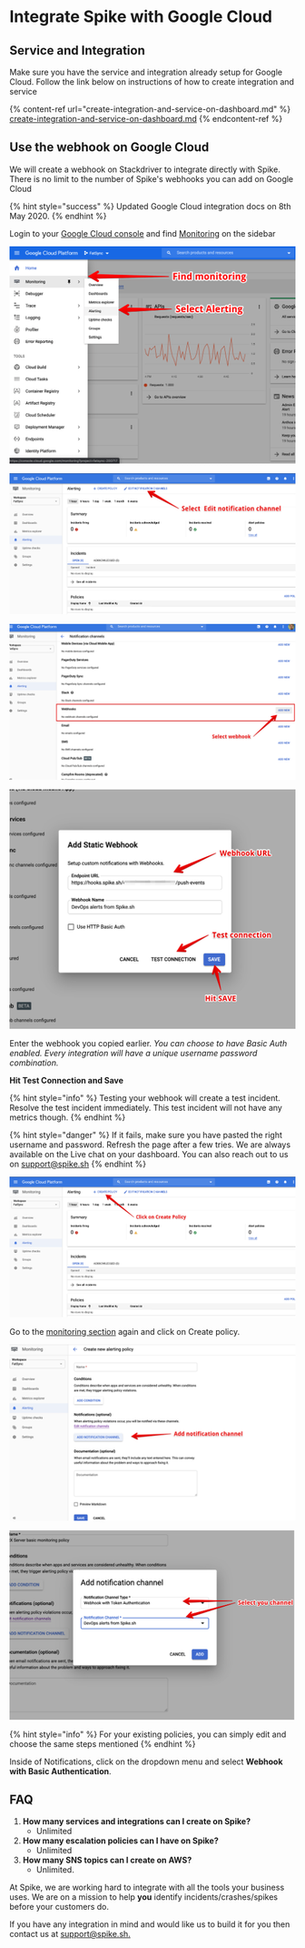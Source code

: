 # Integrate Spike with Google Cloud

## Service and Integration

Make sure you have the service and integration already setup for Google Cloud. Follow the link below on instructions of how to create integration and service

{% content-ref url="create-integration-and-service-on-dashboard.md" %}
[create-integration-and-service-on-dashboard.md](create-integration-and-service-on-dashboard.md)
{% endcontent-ref %}

## Use the webhook on Google Cloud

We will create a webhook on Stackdriver to integrate directly with Spike. There is no limit to the number of Spike's webhooks you can add on Google Cloud

{% hint style="success" %}
Updated Google Cloud integration docs on 8th May 2020.
{% endhint %}

Login to your [Google Cloud console](https://console.cloud.google.com/) and find [Monitoring](https://console.cloud.google.com/monitoring) on the sidebar

![Select alerting in Monitoring sub menu](<../.gitbook/assets/image (16) (1).png>)

![Click on edit notification channel](../.gitbook/assets/new-2-gcp-edit-notification-channel.png)

![Select webhook](../.gitbook/assets/new-3-gcp-select-webhook.png)

![Paste the webhook and give an appropriate name](../.gitbook/assets/new-4-gcp-test-connection.png)

Enter the webhook you copied earlier. _You can choose to have Basic Auth enabled. Every integration will have a unique username password combination._

**Hit Test Connection and Save**

{% hint style="info" %}
Testing your webhook will create a test incident. Resolve the test incident immediately. This test incident will not have any metrics though.
{% endhint %}

{% hint style="danger" %}
If it fails, make sure you have pasted the right username and password. Refresh the page after a few tries. We are always available on the Live chat on your dashboard. You can also reach out to us on [support@spike.sh](mailto:support@spike.sh)
{% endhint %}

![Create a new policy](../.gitbook/assets/new-5-gcp.png)

Go to the [monitoring section](https://console.cloud.google.com/monitoring) again and click on Create policy.

![Add your conditions for alerts and select notification channel](<../.gitbook/assets/new-6-gcp (1).png>)

![Select the notification channel we just created](../.gitbook/assets/new-7-gcp.png)

{% hint style="info" %}
For your existing policies, you can simply edit and choose the same steps mentioned
{% endhint %}

Inside of Notifications, click on the dropdown menu and select **Webhook with Basic Authentication**.



## FAQ

1. **How many services and integrations can I create on Spike?**
   * Unlimited
2. **How many escalation policies can I have on Spike?**
   * Unlimited
3. **How many SNS topics can I create on AWS?**
   * Unlimited.

At Spike, we are working hard to integrate with all the tools your business uses. We are on a mission to help **you** identify incidents/crashes/spikes before your customers do.

If you have any integration in mind and would like us to build it for you then contact us at [support@spike.sh.](mailto:support@spike.sh)

